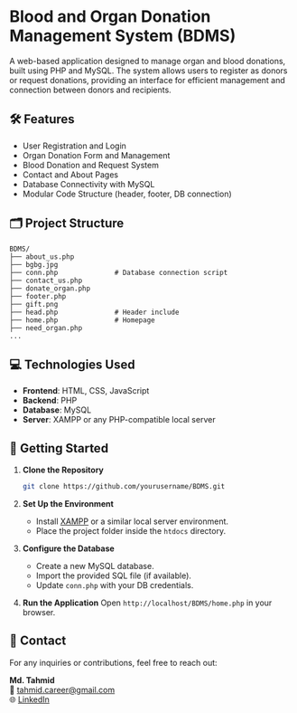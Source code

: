 
# Blood and Organ Donation Management System (BDMS)

A web-based application designed to manage organ and blood donations, built using PHP and MySQL. The system allows users to register as donors or request donations, providing an interface for efficient management and connection between donors and recipients.

## 🛠️ Features

- User Registration and Login
- Organ Donation Form and Management
- Blood Donation and Request System
- Contact and About Pages
- Database Connectivity with MySQL
- Modular Code Structure (header, footer, DB connection)

## 🗂️ Project Structure

```
BDMS/
├── about_us.php
├── bgbg.jpg
├── conn.php              # Database connection script
├── contact_us.php
├── donate_organ.php
├── footer.php
├── gift.png
├── head.php              # Header include
├── home.php              # Homepage
├── need_organ.php
...
```

## 💻 Technologies Used

- **Frontend**: HTML, CSS, JavaScript
- **Backend**: PHP
- **Database**: MySQL
- **Server**: XAMPP or any PHP-compatible local server

## 🚀 Getting Started

1. **Clone the Repository**
   ```bash
   git clone https://github.com/yourusername/BDMS.git
   ```

2. **Set Up the Environment**
   - Install [XAMPP](https://www.apachefriends.org/) or a similar local server environment.
   - Place the project folder inside the `htdocs` directory.

3. **Configure the Database**
   - Create a new MySQL database.
   - Import the provided SQL file (if available).
   - Update `conn.php` with your DB credentials.

4. **Run the Application**
   Open `http://localhost/BDMS/home.php` in your browser.

## 📩 Contact

For any inquiries or contributions, feel free to reach out:

**Md. Tahmid**  
📧 tahmid.career@gmail.com  
🌐 [LinkedIn](https://www.linkedin.com/in/yourprofile)  
